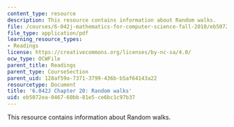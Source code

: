 ```yaml
---
content_type: resource
description: This resource contains information about Random walks.
file: /courses/6-042j-mathematics-for-computer-science-fall-2010/eb5072ea046760bb81e5ce6bc1c97b37_MIT6_042JF10_chap20.pdf
file_type: application/pdf
learning_resource_types:
- Readings
license: https://creativecommons.org/licenses/by-nc-sa/4.0/
ocw_type: OCWFile
parent_title: Readings
parent_type: CourseSection
parent_uid: 128af59a-7371-3799-436b-b5af64143a22
resourcetype: Document
title: '6.042J Chapter 20: Random walks'
uid: eb5072ea-0467-60bb-81e5-ce6bc1c97b37
---
```

This resource contains information about Random walks.
